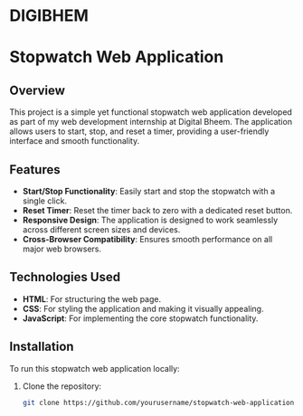 # DIGIBHEM
# Stopwatch Web Application

## Overview

This project is a simple yet functional stopwatch web application developed as part of my web development internship at Digital Bheem. The application allows users to start, stop, and reset a timer, providing a user-friendly interface and smooth functionality.

## Features

- **Start/Stop Functionality**: Easily start and stop the stopwatch with a single click.
- **Reset Timer**: Reset the timer back to zero with a dedicated reset button.
- **Responsive Design**: The application is designed to work seamlessly across different screen sizes and devices.
- **Cross-Browser Compatibility**: Ensures smooth performance on all major web browsers.

## Technologies Used

- **HTML**: For structuring the web page.
- **CSS**: For styling the application and making it visually appealing.
- **JavaScript**: For implementing the core stopwatch functionality.

## Installation

To run this stopwatch web application locally:

1. Clone the repository:
   ```bash
   git clone https://github.com/yourusername/stopwatch-web-application.git


